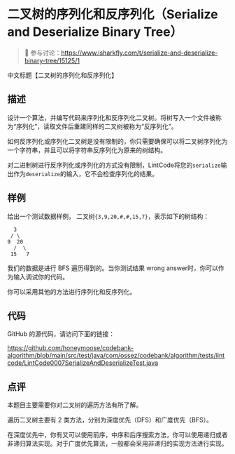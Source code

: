 # 二叉树的序列化和反序列化（Serialize and Deserialize Binary Tree）

> 🔔 参与讨论：https://www.isharkfly.com/t/serialize-and-deserialize-binary-tree/15125/1

中文标题【二叉树的序列化和反序列化】

## 描述

设计一个算法，并编写代码来序列化和反序列化二叉树。将树写入一个文件被称为“序列化”，读取文件后重建同样的二叉树被称为“反序列化”。

如何反序列化或序列化二叉树是没有限制的，你只需要确保可以将二叉树序列化为一个字符串，并且可以将字符串反序列化为原来的树结构。

对二进制树进行反序列化或序列化的方式没有限制，LintCode将您的`serialize`输出作为`deserialize`的输入，它不会检查序列化的结果。

## 样例

给出一个测试数据样例， 二叉树`{3,9,20,#,#,15,7}`，表示如下的树结构：

```
  3
 / \
9  20
  /  \
 15   7
```

我们的数据是进行 BFS 遍历得到的。当你测试结果 wrong answer时，你可以作为输入调试你的代码。

你可以采用其他的方法进行序列化和反序列化。

## 代码

GitHub 的源代码，请访问下面的链接：

https://github.com/honeymoose/codebank-algorithm/blob/main/src/test/java/com/ossez/codebank/algorithm/tests/lintcode/LintCode0007SerializeAndDeserializeTest.java

## 点评

本题目主要需要你对二叉树的遍历方法有所了解。

遍历二叉树主要有 2 类方法，分别为深度优先（DFS）和广度优先（BFS）。

在深度优先中，你有又可以使用前序，中序和后序搜索方法，你可以使用递归或者非递归算法实现。对于广度优先算法，一般都会采用非递归的实现方法进行实现。